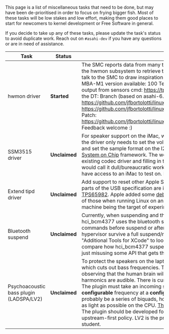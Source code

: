 This page is a list of miscellaneous tasks that need to be done, but may have been de-prioritised in order to focus on frying bigger fish.
Most of these tasks will be low stakes and low effort, making them good places to start for newcomers to kernel development or Free Software
in general.

If you decide to take up any of these tasks, please update the task's status to avoid duplicate work. Reach out on `#asahi-dev` if you have
any questions or are in need of assistance.

| Task | Status | Description | Contact |
| ---- | ------ | ----------- | ------- |
| hwmon driver | **Started** |The SMC reports data from many thermal and power sensors in these machines. We need a driver for the hwmon subsystem to retrieve these values in userspace. There are already multiple drivers that talk to the SMC to draw inspiration from, so this shouldn't be too difficult. <br> MBA-M1 version available: 100 Temp sensors, 34 Current sensors, 28 Voltage sensors. Example of output from sensors cmd: https://tpaste.us/pn7g. 2023-02-11 : new version with label per key from the DT: Branch (based on asahi-6.1.2): https://github.com/jfbortolotti/linux/commits/hwmon_smc_6.1-2_dt_w_label Commit: https://github.com/jfbortolotti/linux/commit/dac5c2b060d3201ee3de26da64a0c2ba3c36dca1 Patch: https://github.com/jfbortolotti/linux/commit/dac5c2b060d3201ee3de26da64a0c2ba3c36dca1.patch. Feedback welcome :) | marcan<br>jeffmiw |
| SSM3515 driver | **Unclaimed** | For speaker support on the iMac, we need a driver for the [SSM3515](https://www.analog.com/en/products/ssm3515.html) speaker amp part. Pretty much the driver only needs to set the volume, request a power-up of all the relevant circuitry inside the chip and set the sample format on the I2S bus while having the right interface of a codec driver in the [ALSA System on Chip](https://www.kernel.org/doc/html/latest/sound/soc/index.html) framework. The work will mostly consist of cannibalizing the boilerplate from an existing codec driver and filling in the specifics of the register map of the part in question. All in all I would call it dull/bureaucratic work, so choose it only if you have some special interest in it, and also have access to an iMac to test on. I (povik) will be happy to consult it. | povik |
| Extend tipd driver | **Unclaimed** | Add support to reset other Apple Silicon machines, and to enable serial, to [tipd](https://github.com/AsahiLinux/linux/blob/asahi/drivers/usb/typec/tipd/core.c). On the Macs, some parts of the USB specification are implemented by (undocumented) CD321x chips, similar to [TPS65982](https://www.ti.com/lit/ds/symlink/tps65982.pdf). Apple added some [debugging features](https://github.com/AsahiLinux/docs/wiki/HW:USB-PD) to their Type-C ports, and if we want to make use of those when running Linux on an M1/M2 host for development (connected to another M1/M2 machine being the target of experimentation), we need to extend the `tipd` driver. | suggested by sven |
| Bluetooth suspend | **Unclaimed** | Currently, when suspending and then resuming Bluetooth breaks. This is either an issue with the way hci_bcm4377 uses the bluetooth suspend API or we are missing some special vendor-specific commands before suspend or after resume. It's probably possible to figure this out without making the hypervisor survive a full suspend/resume cycle by using Apple's PacketLogger which is part of the "Additional Tools for XCode" to look for additional commands. It's probably also a good idea to compare how hci_bcm4377 suspend works to other Bluetooth drivers since it's also possible that it's just misusing some API that gets the device stuck in a wrong state. | sven |
| Psychoacoustic bass plugin (LADSPA/LV2) | **Unclaimed** | To protect the speakers on the laptops from overexcursion, it is necessary to run a high pass filter which cuts out bass frequencies. This is true of virtually all microspeakers. We get around this by observing that the human brain will faithfully reconstruct missing bass frequencies so long as their harmonics are audible. There is currently no LSP plugin which does this, so one needs to be created. The plugin must take an incoming stereo signal and amplify the harmonics of anything below a **configurable** frequency at a **configurable** gain. The easiest and most performant way to do this would probably be a series of biquads, however implementation details are up to you so long as it's fast and as light as possible on the CPU. <a href="https://au.mathworks.com/help/audio/ug/psychoacoustic-bass-enhancement-for-band-limited-signals.html">This Mathworks page</a> describes what needs to happen in more detail. The plugin should be developed for eventual inclusion in the Linux Studio Plugins project, as per our upstream-first policy. LV2 is the preferred SDK. This is a great little project for an applied maths/CS student. | chadmed |